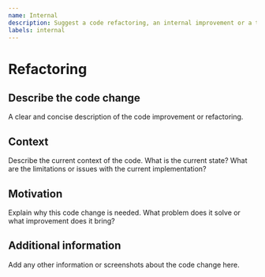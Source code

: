 ```yaml
---
name: Internal
description: Suggest a code refactoring, an internal improvement or a technical debt fix
labels: internal
---
```


# Refactoring

## Describe the code change

A clear and concise description of the code improvement or refactoring.

## Context

Describe the current context of the code. What is the current state? What are the limitations or
issues with the current implementation?

## Motivation

Explain why this code change is needed. What problem does it solve or what improvement does it bring?

## Additional information

Add any other information or screenshots about the code change here.
